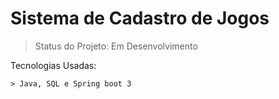 # Sistema de Cadastro de Jogos

> Status do Projeto: Em Desenvolvimento

Tecnologias Usadas:
```
> Java, SQL e Spring boot 3
```

